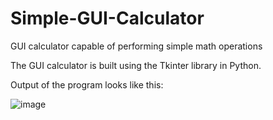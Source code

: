 # Simple-GUI-Calculator
GUI calculator capable of performing simple math operations 

The GUI calculator is built using the Tkinter library in Python. 

Output of the program looks like this:

![image](https://user-images.githubusercontent.com/59520431/115646010-052c7980-a33f-11eb-969e-fdb9445ab485.png)


